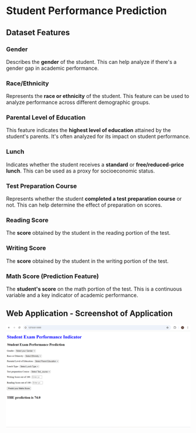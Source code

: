 # Student Performance Prediction

## Dataset Features

### Gender

Describes the **gender** of the student. This can help analyze if there's a gender gap in academic performance.

### Race/Ethnicity

Represents the **race or ethnicity** of the student. This feature can be used to analyze performance across different demographic groups.

### Parental Level of Education

This feature indicates the **highest level of education** attained by the student's parents. It's often analyzed for its impact on student performance.

### Lunch

Indicates whether the student receives a **standard** or **free/reduced-price lunch**. This can be used as a proxy for socioeconomic status.

### Test Preparation Course

Represents whether the student **completed a test preparation course** or not. This can help determine the effect of preparation on scores.

### Reading Score

The **score** obtained by the student in the reading portion of the test.

### Writing Score

The **score** obtained by the student in the writing portion of the test.

### Math Score (Prediction Feature)

The **student's score** on the math portion of the test. This is a continuous variable and a key indicator of academic performance.

## Web Application - Screenshot of Application


![Screenshot of Application](images/web%20image.png)
